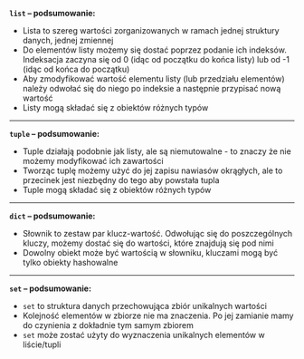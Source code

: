 **`list` – podsumowanie:**

- Lista to szereg wartości zorganizowanych w ramach jednej struktury danych, jednej zmiennej
- Do elementów listy możemy się dostać poprzez podanie ich indeksów. Indeksacja zaczyna się od 0 (idąc od początku do końca listy) lub od -1 (idąc od końca do początku)
- Aby zmodyfikować wartość elementu listy (lub przedziału elementów) należy odwołać się do niego po indeksie a następnie przypisać nową wartość
- Listy mogą składać się z obiektów różnych typów

---

**`tuple` – podsumowanie:**

- Tuple działają podobnie jak listy, ale są niemutowalne - to znaczy że nie możemy modyfikować ich zawartości
- Tworząc tuplę możemy użyć do jej zapisu nawiasów okrągłych, ale to przecinek jest niezbędny do tego aby powstała tupla
- Tuple mogą składać się z obiektów różnych typów

---
**`dict` – podsumowanie:**
- Słownik to zestaw par klucz-wartość. Odwołując się do poszczególnych kluczy, możemy dostać się do wartości, które znajdują się pod nimi
- Dowolny obiekt może być wartością w słowniku, kluczami mogą być tylko obiekty hashowalne

---

**`set` – podsumowanie:**

- `set` to struktura danych przechowująca zbiór unikalnych wartości
- Kolejność elementów w zbiorze nie ma znaczenia. Po jej zamianie mamy do czynienia z dokładnie tym samym zbiorem
- `set` może zostać użyty do wyznaczenia unikalnych elementów w liście/tupli

